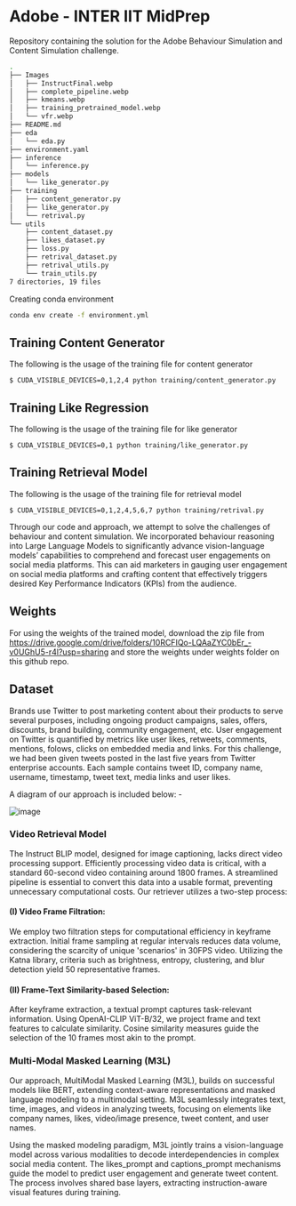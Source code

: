 # Adobe - INTER IIT MidPrep
Repository containing the solution for the Adobe Behaviour Simulation and Content Simulation challenge.


```bash
.
├── Images
│   ├── InstructFinal.webp
│   ├── complete_pipeline.webp
│   ├── kmeans.webp
│   ├── training_pretrained_model.webp
│   └── vfr.webp
├── README.md
├── eda
│   └── eda.py
├── environment.yaml
├── inference
│   └── inference.py
├── models
│   └── like_generator.py
├── training
│   ├── content_generator.py
│   ├── like_generator.py
│   └── retrival.py
└── utils
    ├── content_dataset.py
    ├── likes_dataset.py
    ├── loss.py
    ├── retrival_dataset.py
    ├── retrival_utils.py
    └── train_utils.py
7 directories, 19 files
```

Creating conda environment
```bash
conda env create -f environment.yml
```
## Training Content Generator
The following is the usage of the training file for content generator
```
$ CUDA_VISIBLE_DEVICES=0,1,2,4 python training/content_generator.py
```
## Training Like Regression
The following is the usage of the training file for like generator
```
$ CUDA_VISIBLE_DEVICES=0,1 python training/like_generator.py
```
## Training Retrieval Model
The following is the usage of the training file for retrieval model
```
$ CUDA_VISIBLE_DEVICES=0,1,2,4,5,6,7 python training/retrival.py
```


Through our code and approach, we attempt to solve the challenges of behaviour and content simulation. We incorporated behaviour reasoning into Large Language Models to significantly advance vision-language models’ capabilities to comprehend and forecast user engagements on social media platforms. This can aid marketers in gauging user engagement on social media platforms and crafting content that
effectively triggers desired Key Performance Indicators (KPIs) from the audience. 

## Weights
For using the weights of the trained model, download the zip file from https://drive.google.com/drive/folders/10RCFIQo-LQAaZYC0bEr_-v0UGhU5-r4l?usp=sharing and store the weights under weights folder on this github repo.

## Dataset 
Brands use Twitter to post marketing content about their products to serve several purposes, including ongoing product campaigns, sales, offers, discounts, brand building, community engagement, etc. User engagement on Twitter is quantified by metrics like user likes, retweets, comments, mentions, folows, clicks on embedded media and links. For this challenge, we had been given tweets posted in the last five years from Twitter enterprise accounts. Each sample contains tweet ID, company name, username, timestamp, tweet text, media links and user likes.


A diagram of our approach is included below: -

![image](https://github.com/joking-parrot/Adobe_midprep/assets/134948011/c89bbf1e-c850-4808-9a58-bc4be3938ba8)


### Video Retrieval Model
The Instruct BLIP model, designed for image captioning, lacks direct video processing support. Efficiently processing video data is critical, with a standard 60-second video containing around 1800 frames. A streamlined pipeline is essential to convert this data into a usable format, preventing unnecessary computational costs. Our retriever utilizes a two-step process:

#### (I) Video Frame Filtration:
We employ two filtration steps for computational efficiency in keyframe extraction. Initial frame sampling at regular intervals reduces data volume, considering the scarcity of unique 'scenarios' in 30FPS video. Utilizing the Katna library, criteria such as brightness, entropy, clustering, and blur detection yield 50 representative frames.

#### (II) Frame-Text Similarity-based Selection:
After keyframe extraction, a textual prompt captures task-relevant information. Using OpenAI-CLIP ViT-B/32, we project frame and text features to calculate similarity. Cosine similarity measures guide the selection of the 10 frames most akin to the prompt.

### Multi-Modal Masked Learning (M3L)
Our approach, MultiModal Masked Learning (M3L), builds on successful models like BERT, extending context-aware representations and masked language modeling to a multimodal setting. M3L seamlessly integrates text, time, images, and videos in analyzing tweets, focusing on elements like company names, likes, video/image presence, tweet content, and user names.

Using the masked modeling paradigm, M3L jointly trains a vision-language model across various modalities to decode interdependencies in complex social media content. The likes_prompt and captions_prompt mechanisms guide the model to predict user engagement and generate tweet content. The process involves shared base layers, extracting instruction-aware visual features during training. 



